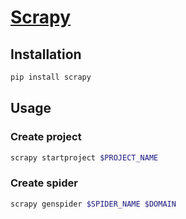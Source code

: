 # [Scrapy](https://docs.scrapy.org/)

## Installation

``` bash
pip install scrapy
```

## Usage

### Create project

``` bash
scrapy startproject $PROJECT_NAME
```

### Create spider

``` bash
scrapy genspider $SPIDER_NAME $DOMAIN
```
